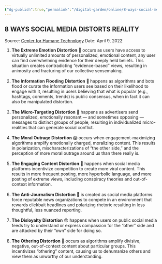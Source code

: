 ```yaml
---
{"dg-publish":true,"permalink":"/digital-garden/online/8-ways-social-media-distorts-realities/","tags":["tech","critique","social-media"],"updated":"2023-12-11T14:21:51.000-07:00"}
---
```


## 8 WAYS SOCIAL MEDIA DISTORTS REALITY 
Source: [Center for Humane Technology](https://www.allsides.com/blog/8-ways-social-media-distorts-our-realities)
Date: April 9, 2022

1.  **The Extreme Emotion Distortion** 🥵 occurs as users have access to virtually unlimited amounts of personalized, emotional content, any user can find overwhelming evidence for their deeply held beliefs. This situation creates contradicting “evidence-based” views, resulting in animosity and fracturing of our collective sensemaking.  
     
2.  **The Information Flooding Distortion** 🤯 happens as algorithms and bots flood or curate the information users see based on their likelihood to engage with it, resulting in users believing that what is popular (e.g., hashtags, comments, trends) is public consensus, when in fact it can also be manipulated distortion.  
     
3.  **The Micro-Targeting Distortion** 🔬 happens as advertisers send personalized, emotionally resonant — and sometimes opposing — messages to distinct groups of people, resulting in individualized micro-realities that can generate social conflict.  
     
4.  **The Moral Outrage Distortion** 😱 occurs when engagement-maximizing algorithms amplify emotionally charged, moralizing content. This results in polarization, mischaracterizations of “the other side,” and the perception of more moral outrage around us than there really is.  
     
5.  **The Engaging Content Distortion** 🤩 happens when social media platforms incentivize competition to create more viral content. This results in more frequent posting, more hyperbolic language, and more posting of extreme views, including conspiracy theories and out-of-context information.  
     
6.  **The Anti-Journalism Distortion** 🚫 is created as social media platforms force reputable news organizations to compete in an environment that rewards clickbait headlines and polarizing rhetoric resulting in less thoughtful, less nuanced reporting.  
     
7.  **The Disloyalty Distortion** 😡 happens when users on public social media feeds try to understand or express compassion for the “other” side and are attacked by their “own” side for doing so.  
     
8.  **The Othering Distortion** 👹 occurs as algorithms amplify divisive, negative, out-of-context content about particular groups. This incentivizes “othering” content, causing us to dehumanize others and view them as unworthy of our understanding.